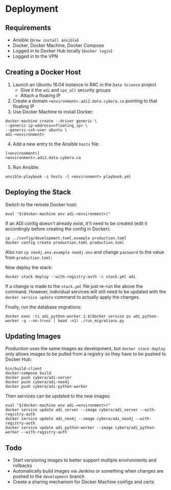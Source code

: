 # Deployment

## Requirements

* Ansible (`brew install ansible`)
* Docker, Docker Machine, Docker Compose
* Logged in to Docker Hub locally (`docker login`)
* Logged in to the VPN

## Creating a Docker Host

1. Launch an Ubuntu 16.04 instance in RAC in the `Data Science` project
	* Give it the `adi` and `vpn_all` security groups
	* Attach a floating IP
3. Create a domain `<environment>.adi2.data.cybera.ca` pointing to that floating IP
3. Use Docker Machine to install Docker:
```
docker-machine create --driver generic \
--generic-ip-address=<floating_ip> \
--generic-ssh-user ubuntu \
adi-<environment>
```
4. Add a new entry to the Ansible `hosts` file:
```
[<environment>]
<environment>.adi2.data.cybera.ca
```
5. Run Ansible:
```
ansible-playbook -i hosts -l <environment> playbook.yml
```

## Deploying the Stack

Switch to the remote Docker host:

```
eval "$(docker-machine env adi-<environment>)"
```

If an ADI config doesn't already exist, it'll need to be created (edit it accordingly before creating the config in Docker):

```
cp ../config/development.toml.example production.toml
docker config create production.toml production.toml
```

Also run `cp neo4j.env.example neo4j.env` and change `password` to the value from `production.toml`:

Now deploy the stack:

```
docker stack deploy --with-registry-auth -c stack.yml adi
```

If a change is made to the `stack.yml` file just re-run the above the command. However, individual services will still need to be updated with the `docker service update` command to actually apply the changes.

Finally, run the database migrations:

```
docker exec -ti adi_python-worker.1.$(docker service ps adi_python-worker -q --no-trunc | head -n1) ./run_migrations.py
```

## Updating Images

Production uses the same images as development, but `docker stack deploy` only allows images to be pulled from a registry so they have to be pushed to Docker Hub:

```
bin/build-client
docker-compose build
docker push cybera/adi-server
docker push cybera/adi-neo4j
docker push cybera/adi-python-worker
```

Then services can be updated to the new images:

```
eval "$(docker-machine env adi-<environment>)"
docker service update adi_server --image cybera/adi_server --with-registry-auth
docker service update adi_neo4j --image cybera/adi_neo4j --with-registry-auth
docker service update adi_python-worker --image cybera/adi_python-worker --with-registry-auth
```

## Todo

* Start versioning images to better support multiple environments and rollbacks
* Automatically build images via Jenkins or something when changes are pushed to the `development` branch
* Create a sharing mechanism for Docker Machine configs and certs
